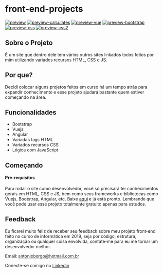 # front-end-projects
[![preview](https://i.postimg.cc/kgLKhWSK/Screenshot-1.png)](https://postimg.cc/CRHRRBmx)
[![preview-calculates](https://i.postimg.cc/XYr98srn/Screenshot-4.png)](https://postimg.cc/pmt9VYQS)
[![preview-vue](https://i.postimg.cc/C1gDwYmK/Screenshot-6.png)](https://postimg.cc/zLx3jmmm)
[![preview-bootstrap](https://i.postimg.cc/D0fXb6Vk/Screenshot-5.png)](https://postimg.cc/wyPvChT0)
[![preview-css](https://i.postimg.cc/TPmg8hjS/Screenshot-2.png)](https://postimg.cc/1gmfwmjc)
[![preview-css2](https://i.postimg.cc/1trFtTjr/Screenshot-3.png)](https://postimg.cc/gXrjtMdx)

## Sobre o Projeto
É um site que dentro dele tem vários outros sites linkados todos feitos por mim utilizando variados recursos HTML, CSS e JS.

## Por que?
Decidi colocar alguns projetos feitos em curso há um tempo atrás para expandir conhecimento e esse projeto ajudará bastante quem estiver começando na área.

## Funcionalidades
- Bootstrap
- Vuejs
- Angular
- Variadas tags HTML
- Variados recursos CSS
- Lógica com JavaScript

## Começando
#### Pré-requisitos
Para rodar o site como desenvolvedor, você só precisará ter conhecimentos gerais em HTML, CSS e JS, bem como seus frameworks e bibliotecas como Vuejs, Bootstrap, Angular, etc. Baixe [aqui](https://github.com/antonio-mark/front-end-projects/) e já está pronto. Lembrando que você pode usar esse projeto totalmente gratuito apenas para estudos.

## Feedback 
Eu ficarei muito feliz de receber seu feedback sobre meu projeto front-end feito no curso de informática em 2019, seja por código, estrutura, organização ou 
qualquer coisa envolvida, contate-me para eu me tornar um desenvolvedor melhor.

Email: antonioborgo@hotmail.com.br

Conecte-se comigo no [Linkedin](https://www.linkedin.com/in/antonio-mark/)
